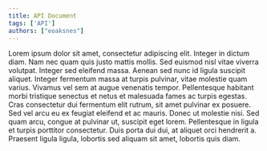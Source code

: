 ```yaml
---
title: API Document
tags: ['API']
authors: ["eoaksnes"]
---
```


Lorem ipsum dolor sit amet, consectetur adipiscing elit. Integer in dictum diam. Nam nec quam quis justo mattis mollis. Sed euismod nisl vitae viverra volutpat. Integer sed eleifend massa. Aenean sed nunc id ligula suscipit aliquet. Integer fermentum massa at turpis pulvinar, vitae molestie quam varius. Vivamus vel sem at augue venenatis tempor. Pellentesque habitant morbi tristique senectus et netus et malesuada fames ac turpis egestas. Cras consectetur dui fermentum elit rutrum, sit amet pulvinar ex posuere. Sed vel arcu eu ex feugiat eleifend et ac mauris. Donec ut molestie nisi. Sed quam arcu, congue at pulvinar ut, suscipit eget lorem. Pellentesque in ligula et turpis porttitor consectetur. Duis porta dui dui, at aliquet orci hendrerit a. Praesent ligula ligula, lobortis sed aliquam sit amet, lobortis quis diam.
